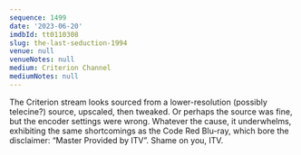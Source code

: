 ```yaml
---
sequence: 1499
date: '2023-06-20'
imdbId: tt0110308
slug: the-last-seduction-1994
venue: null
venueNotes: null
medium: Criterion Channel
mediumNotes: null
---
```



The Criterion stream looks sourced from a lower-resolution (possibly telecine?) source, upscaled, then tweaked. Or perhaps the source was fine, but the encoder settings were wrong. Whatever the cause, it underwhelms, exhibiting the same shortcomings as the Code Red Blu-ray, which bore the disclaimer: “Master Provided by ITV”. Shame on you, ITV.
